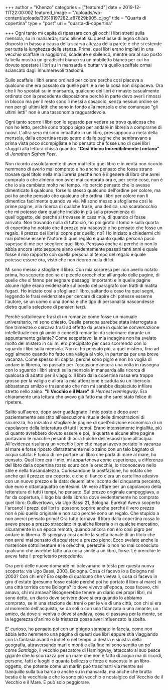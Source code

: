 +++
author = "Khenzo"
categories = ["featured"]
date = 2019-12-11T22:00:00Z
featured_image = "/uploads/wp-content/uploads/39518197282_a87629b905_c.jpg"
title = "Quarta di copertina"
type = "post"
url = "quarta-di-copertina"

+++
Ogni tanto mi capita di ripassare con gli occhi i libri stretti sulla mensola, su in mansarda; sono allineati su quest'asse di legno chiaro disposto in basso a causa della scarsa altezza della parete e che si estende per tutta la lunghezza della stanza. Prima, quei libri erano impilati in una vecchio scaffale in soggiorno, scadente e sbilenco, mentre ora al suo posto fa bella mostra un giradischi bianco su un mobiletto bianco per cui ho dovuto spostare i libri su in mansarda e buttar via quello scaffale ormai sciancato dagli innumerevoli traslochi. 

Sullo scaffale i libri erano ordinati per colore perché così piaceva a qualcuno che era passato da quelle parti e a me la cosa non dispiaceva. Ora che li ho spostati su in mansarda, qualcuno dei libri è rimasto casualmente ordinato con la precedente disposizione perché in parte devo averli rimossi in blocco ma per il resto sono lì messi a casaccio, senza nessun ordine se non per gli ultimi letti che sono in fondo alla mensola e che comunque "gli ultimi letti" non è una tassonomia ragguardevole. 

Ogni tanto scorro i libri con lo sguardo per vedere se trovo qualcosa che non ho letto, perché sono troppo pigro per andare in libreria a comprarne di nuovi. L'altra sera mi sono imbattuto in un libro, pressappoco a metà della mensola, dalla copertina rosso scuro e dalle pagine che sembravano a prima vista poco scompigliate e ho pensato che fosse uno di quei libri sfuggiti alla lettura chissà quando: **"Così Vicino Incredibilmente Lontano"** di _Jonathan Safran Foer_. 

Non ricordo assolutamente di aver mai letto quel libro e in verità non ricordo nemmeno di averlo mai comprato e ho anche pensato che fosse strano trovare quel titolo nella mia libreria perché non è il genere di libro che avrei comprato o che almeno non avrei mai comprato ora e, per certe cose, non è che io sia cambiato molto nel tempo. Ho perciò pensato che lo avesse dimenticato lì qualcuno, forse lo stesso qualcuno dell'ordine per colore, ma poi ho anche pensato che qualcuno che ordina i libri per colore non li dimentica facilmente quando va via. Mi sono messo a sfogliarne così le prime pagine, alla ricerca di qualche frase, una dedica, una scarabocchio che mi potesse dare qualche indizio in più sulla provenienza di quell'oggetto, del perché si trovasse in casa mia, di quando ci fosse arrivato. Non trovando nulla di tutto ciò, ho poi girato il tomo e sulla quarta di copertina ho notato che il prezzo era nascosto e ho pensato che fosse un regalo. Il prezzo dei libri si copre per quello, no? Ho iniziato a chiedermi chi mai potesse essere l'autore di quel regalo e quanto quella persona poco sapesse di me per scegliere quel libro. Pensavo anche al perché io non lo abbia ancora letto seppure siano evidentemente passati tanti anni e quale fosse il mio rapporto con quella persona al tempo del regalo e quale potesse essere ora, visto che non ricordo nulla di lei.

Mi sono messo a sfogliare il libro. Con mia sorpresa per non averlo notato prima, ho scoperto decine di piccole orecchiette all'angolo delle pagine, di quelle che si fanno per segnare passaggi importanti e in quelle pagine alcune righe erano evidenziate sul bordo del paragrafo con tratti di matita fugaci. Ho iniziato così a sfogliare il libro, saltando a caso tra quei segni, leggendo le frasi evidenziate per cercare di capire chi potesse esserne l'autore, se un uomo o una donna e che tipo di personalità nascondesse dietro quella selezione di pensieri terzi. 

Perché sottolineare frasi di un romanzo come fosse un manuale universitario, mi sono chiesto. Quella persona sarebbe stata interrogata a fine trimestre o cercava frasi ad effetto da usare in qualche conversazione intellettuale con gli amici o concetti romantici da sciorinare durante un appuntamento galante? Come sospettavo, la mia indagine non ha svelato molto del mistero in cui mi ero precipitato per caso scorrendo con lo sguardo i libri sulla mensola. Non ci ho pensato più, a quel mistero, fino ad oggi almeno quando ho fatto una valigia al volo, in partenza per una breve vacanza. Come spesso mi capita, perché sono pigro e non ho voglia di andare in libreria, ho passato per l'occasione ancora una volta in rassegna con lo sguardo i libri stretti sulla mensola in mansarda alla ricerca di qualcosa di adatto per il viaggio. Il libro dalla copertina rossa era troppo grosso per la valigia e allora la mia attenzione è caduta su un libercolo abbastanza smilzo e trasandato che non mi sarebbe dispiaciuto infilare stretto nello zaino. **"Il Vecchio e il Mare"** di _Hernest Hemingway_. Era chiaramente una lettura che avevo già fatto ma che sarei stato felice di ripetere. 

Salito sull'aereo, dopo aver guadagnato il mio posto e dopo aver pazientemente assistito all'esecuzione rituale delle dimostrazioni di sicurezza, ho iniziato a sfogliare le pagine  di quell'edizione economica di un capolavoro della letteratura di tutti i tempi. Erano intensamente ingiallite, più di quanto avrebbero dovuto essere e poi, la quarta e alcune altre pagine portavano le macchie pesanti di ocra tipiche dell'esposizione all'acqua. All'evidenza risultava un vecchio libro che magari avevo portato in vacanza al mare e forse riposto distrattamente nello zaino con un telo bagnato di acqua salata. È tipico di me portare un libro che parla di mare al mare, ho pensato.  Quel libro era il mio, mi apparteneva come esperienza, a differenza del libro dalla copertina rosso scuro con le orecchie, lo riconoscevo nello stile e nella trasandatezza. Curiosandone la postfazione, ho notato che anche qui il prezzo era coperto, e che di fianco c'era un cartellino adesivo con un nuovo prezzo e la data: deuemilatre, sconto del cinquanta percento, due euro e ottantaquattro centesimi. Un vero affare per un capolavoro della letteratura di tutti i tempi, ho pensato. Sul prezzo originale campeggiava, a far da copertura, il logo blu della libreria dove evidentemente ho comprato quel libro: Gullivertown, via Ugo Bassi 21, Bologna. Eureka! Avevo scoperto l'arcano! I prezzi dei libri si possono coprire anche perché il vero prezzo non è più quello originale e non solo perché sono un regalo. Che stupido a non averci pensato prima! Ora tutto tornava. Il libro dalla copertina rossa lo avevo preso a prezzo stracciato in qualche libreria o in qualche mercatino, sicuramente in un epoca remota, quando ancora non ero così pigro per andare in libreria. Si spiegava così anche la scelta banale di un titolo che non avrei mai pensato di acquistare a prezzo pieno. Ecco svelate anche le misteriose sottolineature e le orecchie, pererché io non ho mai conosciuto qualcuno che avrebbe fatto una cosa simile a un libro, forse. Le orecchie le aveva fatte il proprietario precedente. 

Ora però delle nuove domande mi balevanano in testa per questa nuova scoperta: via Ugo Bassi, 2003, Bologna. Cosa ci facevo io a Bologna nel 2003? Con chi ero? Ero ospite di qualcuno che viveva lì, cosa ci facevo in giro d'estate (presumo fosse estate perché poi ho portato il libro al mare) in una città torrida come Bologna? Io dove vivevo all'epoca, cosa facevo, chi amavo, chi mi amava? Bisognerebbe tenere un diario dei propri libri, mi sono detto, un diario dove scrivere dove si era quando lo abbiamo comprato, se in una stazione dei treni o per le vie di una città, con chi si era al momento dell'acquisto, se da soli o con una fidanzata o una amante, un amico, da dove si veniva e dove si andava, cosa ci passava per la mente, se la leggerezza d'animo o la tristezza possa aver influenzato la scelta. 

E' curioso, ho pensato poi con un ghigno stampato in faccia, come non abbia letto nemmeno una pagina di questi due libri eppure stia viaggiando con la fantasia avanti e indietro nel tempo, a destra e sinistra della geografia, attraversando mari e monti e alla fine mi sono sentito un po' come _Santiago_, il vecchio pescatore di Hamingway, attaccato al suo pesce gigante che lo scorrazza per un mare che non è fatto di acqua ma di ricordi, persone, fatti e luoghi e quanta bellezza e forza è nascosta in un libro-oggetto, che potente come un marlin può trascinarti via mentre sei tranquillo sulla tua barca o anche su in mansarda, ma anche che brutta bestia è la vecchiaia e che io sono più vecchio e nostalgico del Vecchio de il Vecchio e il Mare. E può solo peggiorare.